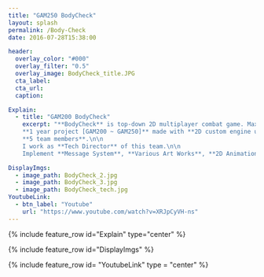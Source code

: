 ```yaml
---
title: "GAM250 BodyCheck"
layout: splash
permalink: /Body-Check
date: 2016-07-28T15:38:00

header:
  overlay_color: "#000"
  overlay_filter: "0.5"
  overlay_image: BodyCheck_title.JPG
  cta_label:
  cta_url:
  caption:

Explain:
  - title: "GAM200 BodyCheck"
    excerpt: "**BodyCheck** is top-down 2D multiplayer combat game. Maximum 4 local players in an ice rink arena, player must gain speed and rush into opponents. Last man standing wins the game. \n\n
    **1 year project [GAM200 ~ GAM250]** made with **2D custom engine usign OpenGL**. \n\n
    **5 team members**.\n\n
    I work as **Tech Director** of this team.\n\n
    Implement **Message System**, **Various Art Works**, **2D Animations**, **Weapon System**."

DisplayImgs:
  - image_path: BodyCheck_2.jpg
  - image_path: BodyCheck_3.jpg
  - image_path: BodyCheck_tech.jpg
YoutubeLink:
  - btn_label: "Youtube"
    url: "https://www.youtube.com/watch?v=XRJpCyVH-ns"
---
```


{% include feature_row id="Explain" type="center" %}

{% include feature_row id="DisplayImgs" %}

{% include feature_row id= "YoutubeLink" type = "center" %}